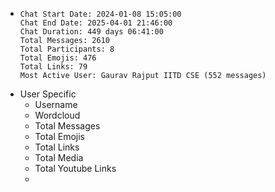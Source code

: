 - ```
  Chat Start Date: 2024-01-08 15:05:00
  Chat End Date: 2025-04-01 21:46:00
  Chat Duration: 449 days 06:41:00
  Total Messages: 2610
  Total Participants: 8
  Total Emojis: 476
  Total Links: 79
  Most Active User: Gaurav Rajput IITD CSE (552 messages)
  ```
- User Specific
	- Username
	- Wordcloud
	- Total Messages
	- Total Emojis
	- Total Links
	- Total Media
	- Total Youtube Links
	-